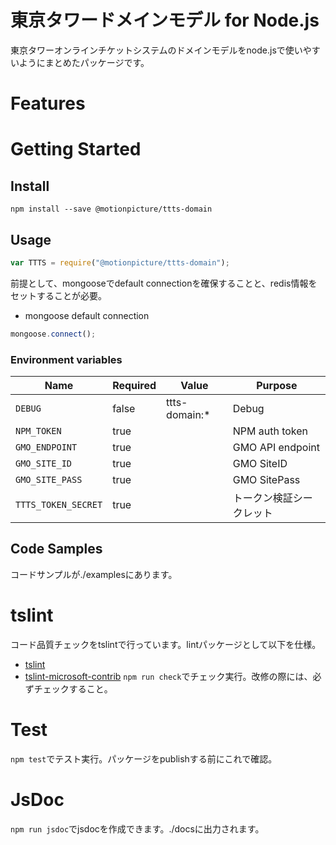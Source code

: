 # 東京タワードメインモデル for Node.js

東京タワーオンラインチケットシステムのドメインモデルをnode.jsで使いやすいようにまとめたパッケージです。

# Features

# Getting Started

## Install

```shell
npm install --save @motionpicture/ttts-domain
```

## Usage

```Javascript
var TTTS = require("@motionpicture/ttts-domain");
```

前提として、mongooseでdefault connectionを確保することと、redis情報をセットすることが必要。

* mongoose default connection
```Javascript
mongoose.connect();
```

### Environment variables

| Name                | Required | Value         | Purpose          |
| ------------------- | -------- | ------------- | ---------------- |
| `DEBUG`             | false    | ttts-domain:* | Debug            |
| `NPM_TOKEN`         | true     |               | NPM auth token   |
| `GMO_ENDPOINT`      | true     |               | GMO API endpoint |
| `GMO_SITE_ID`       | true     |               | GMO SiteID       |
| `GMO_SITE_PASS`     | true     |               | GMO SitePass     |
| `TTTS_TOKEN_SECRET` | true     |               | トークン検証シークレット   |


## Code Samples

コードサンプルが./examplesにあります。

# tslint

コード品質チェックをtslintで行っています。lintパッケージとして以下を仕様。
* [tslint](https://github.com/palantir/tslint)
* [tslint-microsoft-contrib](https://github.com/Microsoft/tslint-microsoft-contrib)
`npm run check`でチェック実行。改修の際には、必ずチェックすること。

# Test

`npm test`でテスト実行。パッケージをpublishする前にこれで確認。

# JsDoc

`npm run jsdoc`でjsdocを作成できます。./docsに出力されます。
